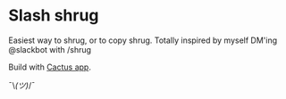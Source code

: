 # Slash shrug

Easiest way to shrug, or to copy shrug. Totally inspired by myself DM'ing @slackbot with /shrug

Build with [Cactus app](http://cactusformac.com/).

¯\\_(ツ)_/¯

